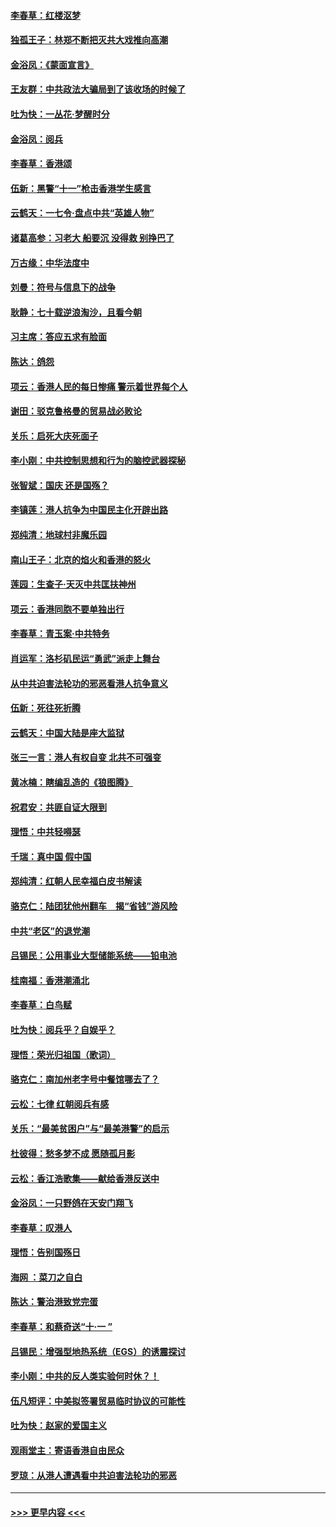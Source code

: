 #### [李春草：红楼沤梦](../pages/nsc993/n11569673.md?t=10051733) 
#### [独孤王子：林郑不断把灭共大戏推向高潮](../pages/nsc993/n11569381.md?t=10051733) 
#### [金浴凤：《蒙面宣言》](../pages/nsc993/n11569368.md?t=10051733) 
#### [王友群：中共政法大骗局到了该收场的时候了](../pages/nsc993/n11568940.md?t=10051733) 
#### [吐为快：一丛花‧梦醒时分](../pages/nsc993/n11567491.md?t=10051733) 
#### [金浴凤：阅兵](../pages/nsc993/n11567454.md?t=10051733) 
#### [李春草：香港颂](../pages/nsc993/n11567444.md?t=10051733) 
#### [伍新：黑警“十一”枪击香港学生感言](../pages/nsc993/n11567426.md?t=10051733) 
#### [云鹤天：一七令‧盘点中共“英雄人物”](../pages/nsc993/n11567091.md?t=10051733) 
#### [诸葛高参：习老大 船要沉 没得救 别挣巴了](../pages/nsc993/n11566976.md?t=10051733) 
#### [万古缘：中华法度中](../pages/nsc993/n11566726.md?t=10051733) 
#### [刘曼：符号与信息下的战争](../pages/nsc993/n11564655.md?t=10051733) 
#### [耿静：七十载逆浪淘沙，且看今朝](../pages/nsc993/n11564520.md?t=10051733) 
#### [习主席：答应五求有脸面](../pages/nsc993/n11563953.md?t=10051733) 
#### [陈达：鸽怨](../pages/nsc993/n11561879.md?t=10051733) 
#### [项云：香港人民的每日惨痛  警示着世界每个人](../pages/nsc993/n11559273.md?t=10051733) 
#### [谢田：驳克鲁格曼的贸易战必败论](../pages/nsc993/n11555840.md?t=10051733) 
#### [关乐：启死大庆死面子](../pages/nsc993/n11556823.md?t=10051733) 
#### [李小刚：中共控制思想和行为的脑控武器探秘](../pages/nsc993/n11556776.md?t=10051733) 
#### [张智斌：国庆  还是国殇？](../pages/nsc993/n11556617.md?t=10051733) 
#### [李镇莲：港人抗争为中国民主化开辟出路](../pages/nsc993/n11556570.md?t=10051733) 
#### [郑纯清：地球村非魔乐园](../pages/nsc993/n11555415.md?t=10051733) 
#### [南山王子：北京的焰火和香港的怒火](../pages/nsc993/n11555318.md?t=10051733) 
#### [莲园：生查子·天灭中共匡扶神州](../pages/nsc993/n11555302.md?t=10051733) 
#### [项云：香港同胞不要单独出行](../pages/nsc993/n11555276.md?t=10051733) 
#### [李春草：青玉案‧中共特务](../pages/nsc993/n11552356.md?t=10051733) 
#### [肖运军：洛杉矶民运“勇武”派走上舞台](../pages/nsc993/n11551595.md?t=10051733) 
#### [从中共迫害法轮功的邪恶看港人抗争意义](../pages/nsc993/n11540858.md?t=10051733) 
#### [伍新：死往死折腾](../pages/nsc993/n11550174.md?t=10051733) 
#### [云鹤天：中国大陆是座大监狱](../pages/nsc993/n11550155.md?t=10051733) 
#### [张三一言：港人有权自变 北共不可强变](../pages/nsc993/n11550132.md?t=10051733) 
#### [黄冰楠：瞎编乱造的《狼图腾》](../pages/nsc993/n11550082.md?t=10051733) 
#### [祝君安：共匪自证大限到](../pages/nsc993/n11550041.md?t=10051733) 
#### [理悟：中共轻嘚瑟](../pages/nsc993/n11547978.md?t=10051733) 
#### [千瑞：真中国 假中国](../pages/nsc993/n11547865.md?t=10051733) 
#### [郑纯清：红朝人民幸福白皮书解读](../pages/nsc993/n11547499.md?t=10051733) 
#### [骆克仁：陆团犹他州翻车　揭“省钱”游风险](../pages/nsc993/n11546977.md?t=10051733) 
#### [中共“老区”的退党潮](../pages/nsc993/n11545995.md?t=10051733) 
#### [吕锡民：公用事业大型储能系统——铅电池](../pages/nsc993/n11545701.md?t=10051733) 
#### [桂南福：香港潮涌北](../pages/nsc993/n11545682.md?t=10051733) 
#### [李春草：白鸟赋](../pages/nsc993/n11545663.md?t=10051733) 
#### [吐为快：阅兵乎？自娱乎？](../pages/nsc993/n11545625.md?t=10051733) 
#### [理悟：荣光归祖国（歌词）](../pages/nsc993/n11545616.md?t=10051733) 
#### [骆克仁：南加州老字号中餐馆哪去了？](../pages/nsc993/n11545120.md?t=10051733) 
#### [云松：七律 红朝阅兵有感](../pages/nsc993/n11542394.md?t=10051733) 
#### [关乐：“最美贫困户”与“最美港警”的启示](../pages/nsc993/n11542252.md?t=10051733) 
#### [杜彼得：愁多梦不成 愿随孤月影](../pages/nsc993/n11540296.md?t=10051733) 
#### [云松：香江浩歌集——献给香港反送中](../pages/nsc993/n11540149.md?t=10051733) 
#### [金浴凤：一只野鸽在天安门翔飞](../pages/nsc993/n11540280.md?t=10051733) 
#### [李春草：叹港人](../pages/nsc993/n11540119.md?t=10051733) 
#### [理悟：告别国殇日](../pages/nsc993/n11539610.md?t=10051733) 
#### [海网 ：菜刀之自白](../pages/nsc993/n11539597.md?t=10051733) 
#### [陈达：警治港致党完蛋](../pages/nsc993/n11538127.md?t=10051733) 
#### [李春草：和蔡奇送“十·一 ”](../pages/nsc993/n11537810.md?t=10051733) 
#### [吕锡民：增强型地热系统（EGS）的诱震探讨](../pages/nsc993/n11537765.md?t=10051733) 
#### [李小刚：中共的反人类实验何时休？！](../pages/nsc993/n11537669.md?t=10051733) 
#### [伍凡短评：中美拟签署贸易临时协议的可能性](../pages/nsc993/n11536773.md?t=10051733) 
#### [吐为快：赵家的爱国主义](../pages/nsc993/n11536750.md?t=10051733) 
#### [观雨堂主：寄语香港自由民众](../pages/nsc993/n11536735.md?t=10051733) 
#### [罗琼：从港人遭遇看中共迫害法轮功的邪恶](../pages/nsc993/n11507862.md?t=10051733) 

----
#### [ >>> 更早内容 <<< ](../indexes/nsc993-earlier.md)
